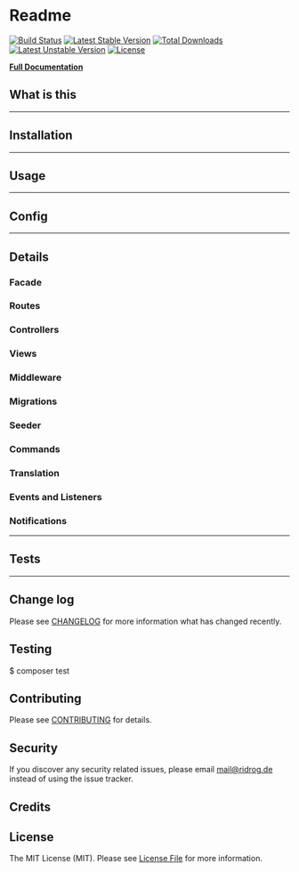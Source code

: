 # Readme

[![Build Status](https://travis-ci.org/Ridrog-de/bulma.svg?branch=master)](https://travis-ci.org/Ridrog-de/bulma)
[![Latest Stable Version](https://poser.pugx.org/ridrog/bulma/v/stable)](https://packagist.org/packages/ridrog/bulma)
[![Total Downloads](https://poser.pugx.org/ridrog/bulma/downloads)](https://packagist.org/packages/ridrog/bulma)
[![Latest Unstable Version](https://poser.pugx.org/ridrog/bulma/v/unstable)](https://packagist.org/packages/ridrog/bulma)
[![License](https://poser.pugx.org/ridrog/bulma/license)](https://packagist.org/packages/ridrog/bulma)

 **[Full Documentation](https://ridrog-de.github.io/laravel-bulma/)**

## What is this

-----------------------------------------------
## Installation

-----------------------------------------------
## Usage

-----------------------------------------------
## Config

-----------------------------------------------
## Details

### Facade


### Routes


### Controllers


### Views


### Middleware


### Migrations


### Seeder


### Commands


### Translation

### Events and Listeners

### Notifications

-----------------------------------------------
## Tests

-----------------------------------------------

## Change log

Please see [CHANGELOG](CHANGELOG.md) for more information what has changed recently.

## Testing

$ composer test

## Contributing

Please see [CONTRIBUTING](CONTRIBUTING.md) for details.

## Security

If you discover any security related issues, please email mail@ridrog.de instead of using the issue tracker.

## Credits



## License

The MIT License (MIT). Please see [License File](LICENSE) for more information.
